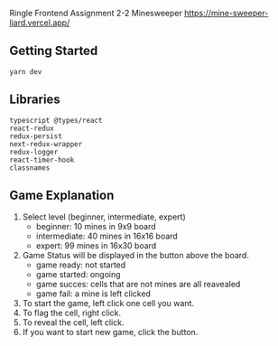 Ringle Frontend Assignment 2-2
Minesweeper
https://mine-sweeper-liard.vercel.app/

## Getting Started

```
yarn dev
```
## Libraries

```
typescript @types/react
react-redux
redux-persist
next-redux-wrapper
redux-logger
react-timer-hook
classnames
```

## Game Explanation
1. Select level (beginner, intermediate, expert)
   - beginner: 10 mines in 9x9 board
   - intermediate: 40 mines in 16x16 board
   - expert: 99 mines in 16x30 board
2. Game Status will be displayed in the button above the board.
   - game ready: not started
   - game started: ongoing
   - game succes: cells that are not mines are all reavealed
   - game fail: a mine is left clicked
3. To start the game, left click one cell you want.
4. To flag the cell, right click.
5. To reveal the cell, left click.
6. If you want to start new game, click the button.